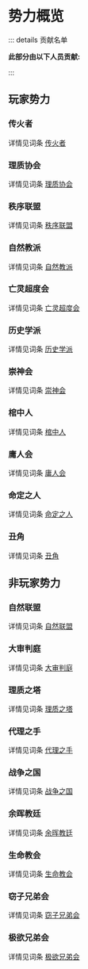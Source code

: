 # 势力概览
::: details 贡献名单

**此部分由以下人员贡献:**
<MemberBlock :members="teamMembers" />

<script setup>


const teamMembers = [
  {
    avatar: 'https://q1.qlogo.cn/g?b=qq&nk=1660729567&s=640',
    text: '辽神',
  },
    {
    avatar: 'https://q1.qlogo.cn/g?b=qq&nk=410757752&s=640',
    text: 'Mueo',
  },

];
</script>

:::
## 玩家势力 
### 传火者
详情见词条 [传火者](./player/flame.md)
### 理质协会
详情见词条 [理质协会](./player/rational-principles)
### 秩序联盟
详情见词条 [秩序联盟](./player/alliance-for-order)
### 自然教派
详情见词条 [自然教派](./player/nature-sect)
### 亡灵超度会
详情见词条 [亡灵超度会](./player/dead-souls)
### 历史学派
详情见词条 [历史学派](./player/historical)
### 崇神会
详情见词条 [崇神会](./player/gods-worship)
### 棺中人
详情见词条 [棺中人](./player/coffin)
### 庸人会
详情见词条 [庸人会](./player/average-joe-club)
### 命定之人
详情见词条 [命定之人](./player/destined-person)
### 丑角
详情见词条 [丑角](./player/clown.md)

## 非玩家势力
### 自然联盟
详情见词条 [自然联盟](./npc/natural-union)
### 大审判庭
详情见词条 [大审判庭](./npc/grand-chamber.md)
### 理质之塔
详情见词条 [理质之塔](./npc/tower-of-reason.md)
### 代理之手
详情见词条 [代理之手](./npc/agent-hand)
### 战争之国
详情见词条 [战争之国](./npc/war-country)
### 余晖教廷
详情见词条 [余晖教廷](./npc/dusk-holy-see.md)
### 生命教会
详情见词条 [生命教会](./npc/life-church)
### 窃子兄弟会
详情见词条 [窃子兄弟会](./npc/bastard-brotherhood)
### 极欲兄弟会
详情见词条 [极欲兄弟会](./npc/greed-brotherhood)